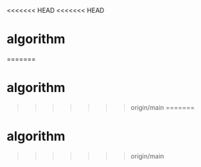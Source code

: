 <<<<<<< HEAD
<<<<<<< HEAD
# algorithm
=======
# algorithm
>>>>>>> origin/main
=======
# algorithm
>>>>>>> origin/main
